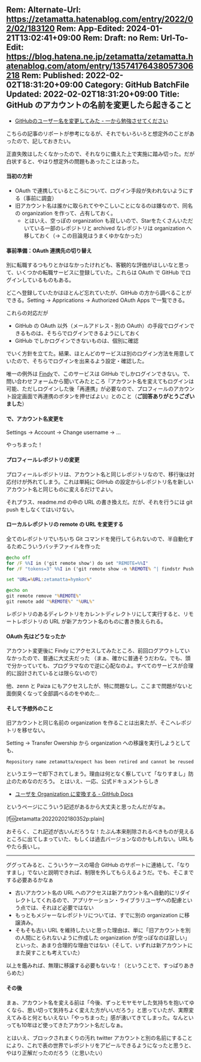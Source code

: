 Rem: Alternate-Url: https://zetamatta.hatenablog.com/entry/2022/02/02/183120
Rem: App-Edited: 2024-01-21T13:02:41+09:00
Rem: Draft: no
Rem: Url-To-Edit: https://blog.hatena.ne.jp/zetamatta/zetamatta.hatenablog.com/atom/entry/13574176438057306218
Rem: Published: 2022-02-02T18:31:20+09:00
Category: GitHub BatchFile
Updated: 2022-02-02T18:31:20+09:00
Title: GitHub のアカウントの名前を変更したら起きること
---
- [GitHubのユーザー名を変更してみた - 一から勉強させてください](https://dangerous-animal141.hatenablog.com/entry/2014/05/05/000000)

こちらの記事のリポートが参考になるが、それでもいろいろと想定外のことがあったので、記しておきたい。

正直失敗はしたくなかったので、それなりに備えた上で実施に踏み切った。だが白状すると、やはり想定外の問題もあったことはあった。

#### 当初の方針

- OAuth で連携しているところについて、ログイン手段が失われないようにする（事前に調査）
- 旧アカウント名は誰かに取られてややこしいことになるのは嫌なので、同名の organization を作って、占有しておく。
    - とはいえ、空っぽの organization も寂しいので、Starをたくさんいただいている一部のレポジトリと archived なレポジトリは organization へ移しておく（→ この目論見はうまくゆかなかった）

#### 事前準備：OAuth 連携先の切り替え

別に転職するつもりとかはなかったけれども、客観的な評価がほしいなと思って、いくつかの転職サービスに登録していた。これらは  OAuth で GitHub でログインしているものもある。

どこへ登録していたかはほとんど忘れていたが、GitHub の方から調べることができる。Setting → Apprications → Authorized OAuth Apps で一覧できる。

これらの対応だが

- GitHub の OAuth 以外（メールアドレス・別の OAuth）の手段でログインできるものは、そちらでログインできるようにしておく
- GitHub でしかログインできないものは、個別に確認

でいく方針を立てた。結果、ほとんどのサービスは別のログイン方法を用意していたので、そちらでログインを出来るよう設定・確認した。

唯一の例外は [Findy](https://findy-code.io/)で、このサービスは GitHub でしかログインできない。で、問い合わせフォームから聞いてみたところ『アカウント名を変えてもログインは可能、ただしログインした後「再連携」が必要なので、プロフィールのアカウント設定画面で再連携のボタンを押せばよい』とのこと（**ご回答ありがとうございました**）

#### で、アカウント名変更を

Settings → Account → Change username → …

やっちまった！

#### プロフィールレポジトリの変更

プロフィールレポジトリは、アカウント名と同じレポジトリなので、移行後は対応付けが外れてしまう。これは単純に GitHub の設定からレポジトリ名を新しいアカウント名と同じものに変えるだけでよい。

それプラス、readme.md の中の URL の書き換えだ。だが、それを行うには git push をしなくてはいけない。

#### ローカルレポジトリの remote の URL を変更する

全てのレポジトリでいちいち Git コマンドを発行してられないので、半自動化するためこういうバッチファイルを作った

```bat
@echo off
for /F %%I in ('git remote show') do set "REMOTE=%%I"
for /F "tokens=3" %%I in ('git remote show -n %REMOTE% ^| findstr Push') do set "URL=%%I"

set "URL=%URL:zetamatta=hymkor%"

@echo on
git remote remove "%REMOTE%"
git remote add "%REMOTE%" "%URL%"
```

レポジトリのあるディレクトリをカレントディレクトリにして実行すると、リモートレポジトリの URL が新アカウント名のものに書き換えられる。

#### OAuth 先はどうなったか

アカウント変更後に Findy にアクセスしてみたところ、前回ログアウトしていなかったので、普通に大丈夫だった
（まぁ、確かに普通そうだわな。でも、頭で分かっていても、プログラマなので逆に心配なのよ。すべてのサービスが合理的に設計されているとは限らないので）

他、zenn と Paiza にもアクセスしたが、特に問題なし。ここまで問題がないと面倒臭くなって全部調べるのをやめた…

#### そして予想外のこと

旧アカウントと同じ名前の organization を作ることは出来たが、そこへレポジトリを移せない。

Setting → Transfer Owership から organization への移譲を実行しようとしても、

```
Repository name zetamatta/expect has been retired and cannot be reused
```

というエラーで却下されてしまう。理由は何となく察していて「なりすまし」防止のためなのだろう。
とはいえ、一応、公式ドキュメントらしき

- [ユーザを Organization に変換する - GitHub Docs](https://docs.github.com/ja/account-and-profile/setting-up-and-managing-your-github-user-account/managing-user-account-settings/converting-a-user-into-an-organization)

というページにこういう記述があるから大丈夫と思ったんだがなぁ。

[f:id:zetamatta:20220202180352p:plain]

おそらく、これ記述が古いんだろうな！たぶん本来削除されるべきものが見えるところに出てしまっていた、もしくは過去バージョンなのかもしれない。URLもやたら長いし。

----

ググってみると、こういうケースの場合 GitHub のサポートに連絡して、「なりすまし」でないと説明できれば、制限を外してもらえるようだ。でも、そこまでする必要あるかなぁ

- 古いアカウント名の URL へのアクセスは新アカウント名へ自動的にリダイレクトしてくれるので、アプリケーション・ライブラリユーザへの配慮という点では、それほど必要ではない
- もっともメジャーなレポジトリについては、すでに別の organization に移譲済み。
- そもそも古い URL を維持したいと思った理由は、単に「旧アカウントを別の人間にとられないように作成した organization が空っぽなのは寂しい」といった、あまり合理的な理由ではない（そして、いずれは新アカウントにまた戻すことも考えていた）

以上を鑑みれば、無理に移譲する必要もないな！（ということで、すっぱりあきらめた）

#### その後

まぁ、アカウント名を変える前は「今後、ずっとモヤモヤした気持ちを抱いてゆくなら、思い切って気持ちよく変えた方がいいだろう」と思っていたが、実際変えてみると何ともいえない「やっちまった」感が湧いてきてしまった。なんといっても10年ほど使ってきたアカウント名だしなぁ。

とはいえ、ブロックされまくりの汚れ twitter アカウントと別の名前にすることにより、これで表の世界でレポジトリをアピールできるようになったと思うと、やはり正解だったのだろう（と思いたい）
